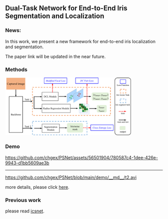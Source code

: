 

## Dual-Task Network for End-to-End Iris Segmentation and Localization

### News:
In this work, we present a new framework for end-to-end iris localization and segmentation. 

The paper link will be updated in the near future.

### Methods

<img src="__md__/IrisDtNet-arch.png" width="80%">


### Demo

https://github.com/chgex/PSNet/assets/56501904/780587c4-1dee-426e-9943-d1bb5609ae3b

---------------------
https://github.com/chgex/PSNet/blob/main/demo/__md__/t2.avi

more details, please click [here](./demo/).


### Previous work

please read [icsnet](./ICSNet/).





